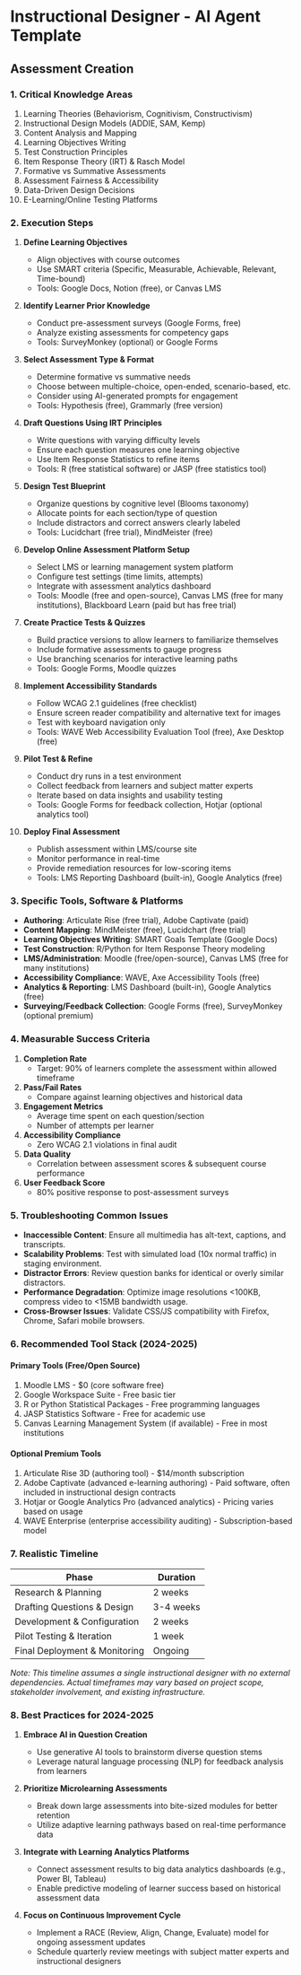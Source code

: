 # Instructional Designer - AI Agent Template

## Assessment Creation

### 1. Critical Knowledge Areas

1. Learning Theories (Behaviorism, Cognitivism, Constructivism)
2. Instructional Design Models (ADDIE, SAM, Kemp)
3. Content Analysis and Mapping
4. Learning Objectives Writing
5. Test Construction Principles
6. Item Response Theory (IRT) & Rasch Model
7. Formative vs Summative Assessments
8. Assessment Fairness & Accessibility
9. Data-Driven Design Decisions
10. E-Learning/Online Testing Platforms

### 2. Execution Steps

1. **Define Learning Objectives**
   - Align objectives with course outcomes
   - Use SMART criteria (Specific, Measurable, Achievable, Relevant, Time-bound)
   - Tools: Google Docs, Notion (free), or Canvas LMS

2. **Identify Learner Prior Knowledge**
   - Conduct pre-assessment surveys (Google Forms, free)
   - Analyze existing assessments for competency gaps
   - Tools: SurveyMonkey (optional) or Google Forms

3. **Select Assessment Type & Format**
   - Determine formative vs summative needs
   - Choose between multiple-choice, open-ended, scenario-based, etc.
   - Consider using AI-generated prompts for engagement
   - Tools: Hypothesis (free), Grammarly (free version)

4. **Draft Questions Using IRT Principles**
   - Write questions with varying difficulty levels
   - Ensure each question measures one learning objective
   - Use Item Response Statistics to refine items
   - Tools: R (free statistical software) or JASP (free statistics tool)

5. **Design Test Blueprint**
   - Organize questions by cognitive level (Blooms taxonomy)
   - Allocate points for each section/type of question
   - Include distractors and correct answers clearly labeled
   - Tools: Lucidchart (free trial), MindMeister (free)

6. **Develop Online Assessment Platform Setup**
   - Select LMS or learning management system platform
   - Configure test settings (time limits, attempts)
   - Integrate with assessment analytics dashboard
   - Tools: Moodle (free and open-source), Canvas LMS (free for many institutions), Blackboard Learn (paid but has free trial)

7. **Create Practice Tests & Quizzes**
   - Build practice versions to allow learners to familiarize themselves
   - Include formative assessments to gauge progress
   - Use branching scenarios for interactive learning paths
   - Tools: Google Forms, Moodle quizzes

8. **Implement Accessibility Standards**
   - Follow WCAG 2.1 guidelines (free checklist)
   - Ensure screen reader compatibility and alternative text for images
   - Test with keyboard navigation only
   - Tools: WAVE Web Accessibility Evaluation Tool (free), Axe Desktop (free)

9. **Pilot Test & Refine**
   - Conduct dry runs in a test environment
   - Collect feedback from learners and subject matter experts
   - Iterate based on data insights and usability testing
   - Tools: Google Forms for feedback collection, Hotjar (optional analytics tool)

10. **Deploy Final Assessment**
    - Publish assessment within LMS/course site
    - Monitor performance in real-time
    - Provide remediation resources for low-scoring items
    - Tools: LMS Reporting Dashboard (built-in), Google Analytics (free)

### 3. Specific Tools, Software & Platforms

- **Authoring**: Articulate Rise (free trial), Adobe Captivate (paid)
- **Content Mapping**: MindMeister (free), Lucidchart (free trial)
- **Learning Objectives Writing**: SMART Goals Template (Google Docs)
- **Test Construction**: R/Python for Item Response Theory modeling
- **LMS/Administration**: Moodle (free/open-source), Canvas LMS (free for many institutions)
- **Accessibility Compliance**: WAVE, Axe Accessibility Tools (free)
- **Analytics & Reporting**: LMS Dashboard (built-in), Google Analytics (free)
- **Surveying/Feedback Collection**: Google Forms (free), SurveyMonkey (optional premium)

### 4. Measurable Success Criteria

1. **Completion Rate**
   - Target: 90% of learners complete the assessment within allowed timeframe
2. **Pass/Fail Rates**
   - Compare against learning objectives and historical data
3. **Engagement Metrics**
   - Average time spent on each question/section
   - Number of attempts per learner
4. **Accessibility Compliance**
   - Zero WCAG 2.1 violations in final audit
5. **Data Quality**
   - Correlation between assessment scores & subsequent course performance
6. **User Feedback Score**
   - 80% positive response to post-assessment surveys

### 5. Troubleshooting Common Issues

- **Inaccessible Content**: Ensure all multimedia has alt-text, captions, and transcripts.
- **Scalability Problems**: Test with simulated load (10x normal traffic) in staging environment.
- **Distractor Errors**: Review question banks for identical or overly similar distractors.
- **Performance Degradation**: Optimize image resolutions <100KB, compress video to <15MB bandwidth usage.
- **Cross-Browser Issues**: Validate CSS/JS compatibility with Firefox, Chrome, Safari mobile browsers.

### 6. Recommended Tool Stack (2024-2025)

#### Primary Tools (Free/Open Source)

1. Moodle LMS - $0 (core software free)
2. Google Workspace Suite - Free basic tier
3. R or Python Statistical Packages - Free programming languages
4. JASP Statistics Software - Free for academic use
5. Canvas Learning Management System (if available) - Free in most institutions

#### Optional Premium Tools

1. Articulate Rise 3D (authoring tool) - $14/month subscription
2. Adobe Captivate (advanced e-learning authoring) - Paid software, often included in instructional design contracts
3. Hotjar or Google Analytics Pro (advanced analytics) - Pricing varies based on usage
4. WAVE Enterprise (enterprise accessibility auditing) - Subscription-based model

### 7. Realistic Timeline

| Phase | Duration |
|-------|----------|
| Research & Planning | 2 weeks |
| Drafting Questions & Design | 3-4 weeks |
| Development & Configuration | 2 weeks |
| Pilot Testing & Iteration | 1 week |
| Final Deployment & Monitoring | Ongoing |

*Note: This timeline assumes a single instructional designer with no external dependencies. Actual timeframes may vary based on project scope, stakeholder involvement, and existing infrastructure.*

### 8. Best Practices for 2024-2025

1. **Embrace AI in Question Creation**
   - Use generative AI tools to brainstorm diverse question stems
   - Leverage natural language processing (NLP) for feedback analysis from learners

2. **Prioritize Microlearning Assessments**
   - Break down large assessments into bite-sized modules for better retention
   - Utilize adaptive learning pathways based on real-time performance data

3. **Integrate with Learning Analytics Platforms**
   - Connect assessment results to big data analytics dashboards (e.g., Power BI, Tableau)
   - Enable predictive modeling of learner success based on historical assessment data

4. **Focus on Continuous Improvement Cycle**
   - Implement a RACE (Review, Align, Change, Evaluate) model for ongoing assessment updates
   - Schedule quarterly review meetings with subject matter experts and instructional designers

